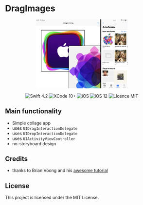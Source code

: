 #  DragImages

<div align = "center">
<img src="/screens/1.jpg" width="60%">              
</div>

<p align="center">
<img src="https://img.shields.io/badge/Swift-4.2-orange.svg" alt="Swift 4.2"/>
<img src="https://img.shields.io/badge/Xcode-10%2B-brightgreen.svg" alt="XCode 10+"/>
<img src="https://img.shields.io/badge/platform-iOS-green.svg" alt="iOS"/>
<img src="https://img.shields.io/badge/iOS-12%2B-brightgreen.svg" alt="iOS 12"/>
<img src="https://img.shields.io/badge/licence-MIT-lightgray.svg" alt="Licence MIT"/>
</p>


## Main functionality
* Simple collage app
* uses `UIDragInteractionDelegate`
* uses `UIDropInteractionDelegate`
* uses `UIActivityViewController`
* no-storyboard design

## Credits
* thanks to Brian Voong and his [awesome tutorial](https://www.letsbuildthatapp.com/course_video?id=1532)

## License

This project is licensed under the MIT License.